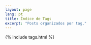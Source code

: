 ```yaml
---
layout: page
lang: pt
title: Índice de Tags
excerpt: "Posts organizados por tag."
---
```


{% include tags.html %}